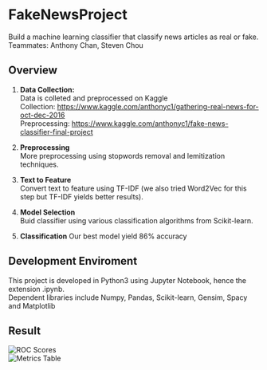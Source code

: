 # FakeNewsProject
Build a machine learning classifier that classify news articles as real or fake. 
Teammates: Anthony Chan, Steven Chou
## Overview
1. __Data Collection:__  
  Data is colleted and preprocessed on Kaggle   
  Collection: https://www.kaggle.com/anthonyc1/gathering-real-news-for-oct-dec-2016  
  Preprocessing: https://www.kaggle.com/anthonyc1/fake-news-classifier-final-project

2. __Preprocessing__  
More preprocessing using stopwords removal and lemitization techniques.

3. __Text to Feature__  
Convert text to feature using TF-IDF (we also tried Word2Vec for this step but TF-IDF yields better results).

4. __Model Selection__  
Buid classifier using various classification algorithms from Scikit-learn.

5. __Classification__
Our best model yield 86% accuracy

## Development Enviroment
This project is developed in Python3 using Jupyter Notebook, hence the extension .ipynb.  
Dependent libraries include Numpy, Pandas, Scikit-learn, Gensim, Spacy and Matplotlib

## Result 

![ROC Scores](https://github.com/weiggwp/FakeNewsProject/blob/master/results/roc.png)  
![Metrics Table](https://github.com/weiggwp/FakeNewsProject/blob/master/results/classifiers.png)
